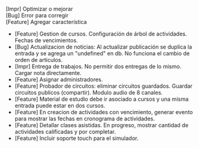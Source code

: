 [Impr] Optimizar o mejorar  
[Bug] Error para corregir  
[Feature] Agregar característica  

  - [Feature] Gestion de cursos. Configuración de árbol de actividades. Fechas de vencimientos.  
  - [Bug] Actualizacion de noticias: Al actualizar publicación se duplica la entrada y se agrega un "undefined" en db. No funciona el cambio de orden de articulos.  
  - [Impr] Entrega de trabajos. No permitir dos entregas de lo mismo. Cargar nota directamente. 
  - [Feature] Asignar administradores.
  - [Feature] Probador de circuitos: eliminar circuitos guardados. Guardar circuitos publicos (compartir). Modulo audio de 8 canales.  
  - [Feature] Material de estudio debe ir asociado a cursos y una misma entrada puede estar en dos cursos.
  - [Feature] En creacion de actividades con vencimiento, generar evento para mostrar las fechas en cronograma de actividades.
  - [Feature] Detallar clases asistidas. En progreso, mostrar cantidad de actividades calificadas y por completar.
  - [Feature] Incluir soporte touch para el simulador.  
